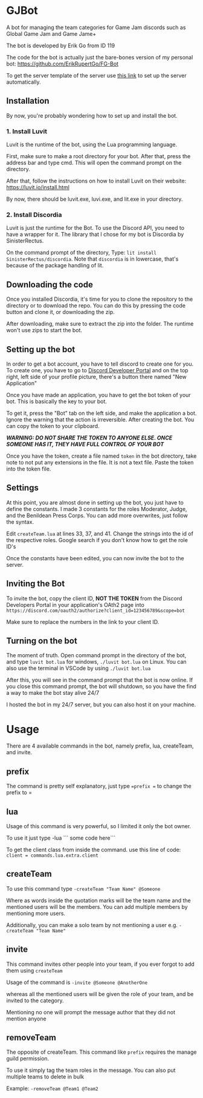 # GJBot
 
A bot for managing the team categories for Game Jam discords such as Global Game Jam and Game Jame+

The bot is developed by Erik Go from ID 119

The code for the bot is actually just the bare-bones version of my personal bot: https://github.com/ErikRupertGo/FG-Bot

To get the server template of the server use [this link](https://discord.new/U32pRqxsqUKS) to set up the server automatically.

## Installation
By now, you're probably wondering how to set up and install the bot.

### 1. Install Luvit
Luvit is the runtime of the bot, using the Lua programming language.

First, make sure to make a root directory for your bot. After that, press the address bar and type cmd. This will open the command prompt on the directory.

After that, follow the instructions on how to install Luvit on their website: https://luvit.io/install.html

By now, there should be luvit.exe, luvi.exe, and lit.exe in your directory.

### 2. Install Discordia
Luvit is just the runtime for the Bot. To use the Discord API, you need to have a wrapper for it. The library that I chose for my bot is Discordia by SinisterRectus.

On the command prompt of the directory, 
Type: `lit install SinisterRectus/discordia`. Note that `discordia` is in lowercase, that's because of the package handling of lit.

## Downloading the code
Once you installed Discordia, it's time for you to clone the repository to the directory or to download the repo.
You can do this by pressing the code button and clone it, or downloading the zip.

After downloading, make sure to extract the zip into the folder. The runtime won't use zips to start the bot.

## Setting up the bot
In order to get a bot account, you have to tell discord to create one for you.
To create one, you have to go to [Discord Developer Portal](https://discord.com/developers/applications) and on the top right, left side of your profile picture, there's a button there named "New Application"

Once you have made an application, you have to get the bot token of your bot. This is basically the key to your bot.

To get it, press the "Bot" tab on the left side, and make the application a bot. Ignore the warning that the action is irreversible.
After creating the bot. You can copy the token to your clipboard.

***WARNING: DO NOT SHARE THE TOKEN TO ANYONE ELSE. ONCE SOMEONE HAS IT, THEY HAVE FULL CONTROL OF YOUR BOT***

Once you have the token, create a file named `token` in the bot directory, take note to not put any extensions in the file. It is not a text file.
Paste the token into the token file.

## Settings
At this point, you are almost done in setting up the bot, you just have to define the constants.
I made 3 constants for the roles Moderator, Judge, and the Benildean Press Corps. You can add more overwrites, just follow the syntax.

Edit `createTeam.lua` at lines 33, 37, and 41. Change the strings into the id of the respective roles. Google search if you don't know how to get the role ID's

Once the constants have been edited, you can now invite the bot to the server.

## Inviting the Bot
To invite the bot, copy the client ID, **NOT THE TOKEN** from the Discord Developers Portal in your application's OAth2 page into `https://discord.com/oauth2/authorize?client_id=123456789&scope=bot`

Make sure to replace the numbers in the link to your client ID.

## Turning on the bot
The moment of truth.
Open command prompt in the directory of the bot, and type `luvit bot.lua` for windows, `./luvit bot.lua` on Linux. You can also use the terminal in VSCode by using `./luvit bot.lua`

After this, you will see in the command prompt that the bot is now online.
If you close this command prompt, the bot will shutdown, so you have the find a way to make the bot stay alive 24/7

I hosted the bot in my 24/7 server, but you can also host it on your machine.

# Usage

There are 4 available commands in the bot, namely prefix, lua, createTeam, and invite.

## prefix

The command is pretty self explanatory, just type `=prefix =` to change the prefix to =

## lua

Usage of this command is very powerful, so I limited it only the bot owner.

To use it just type 
-lua \`\`\` some code here\`\`\`

To get the client class from inside the command.
use this line of code: `client = commands.lua.extra.client`

## createTeam

To use this command type `-createTeam "Team Name" @Someone`

Where as words inside the quotation marks will be the team name and the mentioned users will be the members.
You can add multiple members by mentioning more users.

Additionally, you can make a solo team by not mentioning a user e.g. `-createTeam "Team Name"`

## invite

This command invites other people into your team, if you ever forgot to add them using `createTeam`

Usage of the command is `-invite @Someone @AnotherOne`

whereas all the mentioned users will be given the role of your team, and be invited to the category.

Mentioning no one will prompt the message author that they did not mention anyone

## removeTeam

The opposite of createTeam. This command like `prefix` requires the manage guild permission.

To use it simply tag the team roles in the message. You can also put multiple teams to delete in bulk

Example: `-removeTeam @Team1 @Team2`

